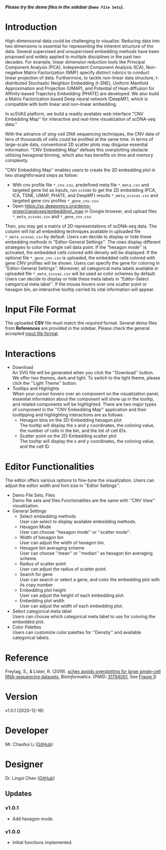 ##### Please try the demo files in the sidebar (`Demo File Sets`).

# Introduction
High-dimensional data could be challenging to visualize. Reducing data into two dimensions is essential for representing the inherent structure of the data. Several supervised and unsupervised embedding methods have been proposed and widely applied to multiple disciplines in the past two decades. For example, linear dimension reduction tools like Principal Component Analysis (PCA), Independent Component Analysis (ICA), Non-negative Matrix Factorization (NMF) specify distinct rubrics to conduct linear projection of data. Furthermore, to tackle non-linear data structure, t-distributed Stochastic Neighbor Embedding (t-SNE), Uniform Manifold Approximation and Projection (UMAP), and Potential of Heat-diffusion for Affinity-based Trajectory Embedding (PHATE) are developed. We also build a Matrix Factorization based Deep neural network (DeepMF), which is compatible with both linear and non-linear embedding.

In scSVAS platform, we build a readily available web interface "CNV Embedding Map''  for interactive and real-time visualization of scDNA-seq data."

With the advance of sing-cell DNA sequencing techniques, the CNV data of tens of thousands of cells could be profiled at the same time. In terms of large-scale data, conventional 2D scatter plots may disguise essential information. "CNV Embedding Map" defeats this overplotting obstacle utilizing hexagonal binning, which also has benefits on time and memory complexity.


"CNV Embedding Map'' enables users to create the 2D embedding plot in two straightforward steps as follow:



 + With cnv profile file `*_cnv.csv`, predefined meta file `*_meta.csv` and targeted gene list as inputs, run `scSVAS` to get the 2D embedding (PCA, ICA, TSNE, UMAP, PHATE, and DeepMF) results `*_meta_scsvas.csv` and targeted gene cnv profiles `*_gene_cnv.csv`.
 + Open https://sc.deepomics.org/demo-project/analyses/embedding\_map in Google browser, and upload files `*_meta_scsvas.csv` and `*_gene_cnv.csv`.
   
   

Then, you may get a matrix of 2D representations of scDNA-seq data. The column will list all embedding techniques available in uploaded file `*_meta_scsvas.csv` by default. Users can decide to display or hide these embedding methods in "Editor-General Settings''. The rows display different strategies to color the single cell data point. If the "hexagon mode'' is activated, the embedded cells colored with density will be displayed. If the optional file `*_gene_cnv.csv` is uploaded, the embedded cells colored with gene CNV profiles will be shown. Users can specify the gene for coloring in "Editor-General Settings''. Moreover, all categorical meta labels available in uploaded file `*_meta_scsvas.csv` will be used as color schemes by default. Users can decide to display or hide these meta labels in "Editor-Select categorical meta label''. If the mouse hovers over one scatter point or hexagon bin, an interactive tooltip carried its vital information will appear. 

# Input File Format

The uploaded **CSV** file must match the *required* format. Several demo files from **References** are provided in the sidebar. Please check the general accepted [input file format](https://github.com/paprikachan/scSVAS/blob/master/webserver/markdown/CNV_input_format.markdown).


# Interactions

   + Download </br>
     An SVG file will be generated when you click the ''Download'' button. We offer two themes, dark and light. To switch to the light theme, please click the ''Light Theme'' button.
   + Tooltips and Highlights </br>
     When your cursor hovers over an component on the visualization panel, essential information about the component will show up in the tooltip, and related components will be highlighted. There are two major types of component in the ''CNV Embedding Map'' application and their tooltipping and highlighting interactions are as follows:
     + Hexagon bins on the 2D-Embedding hexagon plot </br>
       The tooltip will display the x and y coordinates,  the coloring value, the number of cells in the bin, and the list of cell IDs.
     + Scatter point on the 2D-Embedding scatter plot </br>
       The tooltip will display the x and y coordinates, the coloring value, and the cell ID.

# Editor Functionalities

The editor offers various options to fine-tune the visualization. Users can adjust the editor width and font size in ''Editor Settings''.

   + Demo File Sets, Files </br>
     Demo file sets and files Functionalities are the same with ''CNV View'' visualization.
   + General Settings </br>
     + Select embedding methods </br>
       User can select to display available embedding methods.
     + Hexagon Mode </br>
       User can choose ''hexagon mode'' or ''scatter mode''.
     + Width of hexagon bin </br>
       User can adjust the width of hexagon bin.
     + Hexagon bin averaging scheme </br>
       User can choose ''mean'' or ''median'' as hexagon bin averaging scheme.
     + Radius of scatter point </br>
       User can adjust the radius of scatter point.
     + Search for gene </br>
       User can search or select a gene, and color the embedding plot with its copy number.
     + Embedding plot height </br>
       User can adjust the height of each embedding plot.
     + Embedding plot width </br>
       User can adjust the width of each embedding plot.
   + Select categorical meta label </br>
      Users can choose which categorical meta label to use for coloring the embedded plot. 
   + Color Palettes </br>
      Users can customize color palettes for ''Density'' and available categorical labels.

# Reference

Freytag, S., & Lister, R. (2019). 
[schex avoids overplotting for large single-cell RNA-sequencing datasets.](https://academic.oup.com/bioinformatics/advance-article/doi/10.1093/bioinformatics/btz907/5651017)
*Bioinformatics*.
(PMID: [31794001](https://www.ncbi.nlm.nih.gov/pubmed/31794001), See [Figure 1](https://academic.oup.com/view-large/figure/190380643/btz907f1.tif))

# Version

v1.0.1 (2020-12-16)

# Developer

Mr. Chaohui Li ([GitHub](https://github.com/Eric0627))

# Designer

Dr. Lingxi Chen ([GitHub](https://github.com/paprikachan))

## Updates

### v1.0.1
   - Add hexagon mode.
   
### v1.0.0
   - Initial functions implemented.
